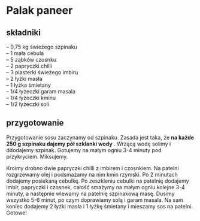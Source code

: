 # Palak paneer

## składniki

–  0,75 kg świeżego szpinaku  
–  1 mała cebula  
–  5 ząbków czosnku  
–  2 papryczki chilli  
–  3 plasterki świeżego imbiru  
–  2 łyżki masła  
–  1 łyżka śmietany  
–  1/4 łyżeczki garam masala  
–  1/4 łyżeczki kminu  
–  1/2 łyżeczki soli  

## przygotowanie

Przygotowanie sosu zaczynamy od szpinaku. Zasada jest taka, że **na każde 250 g szpinaku dajemy pół szklanki wody** . Wrzącą wodę solimy i ddodajemy szpinak. Gotujemy na małym ogniu 3-4 minuty pod przykryciem. 
Miksujemy.   

Kroimy drobno dwie papryczki chilli z imbirem i czosnkiem. Na patelni rozgrzewamy olej i podsmażamy na nim kmin rzymski. 
Po 2 minutach dodajemy posiekaną cebulkę. Po zeszkleniu cebulki na patelnię dodajemy imbir, papryczki i czosnek, całość smażymy na małym ogniu kolejne 3-4 minuty, a następnie wlewamy na patelnię szpinakową masę. Dusimy wszystko 5-6 minut, po czym doprawiamy solą i garam masala. Na sam koniec dodajemy 2 łyżki masła i 1 łyżkę śmietany i mieszamy sos na patelni.   
Gotowe!
